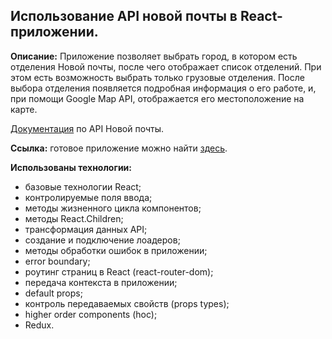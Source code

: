 ## Использование API новой почты в React-приложении.

**Описание:** Приложение позволяет выбрать город, в котором есть отделения Новой почты, после чего отображает список отделений. При этом есть возможность выбрать только грузовые отделения. После выбора отделения появляется подробная информация о его работе, и, при помощи Google Map API, отображается его местоположение на карте.

[Документация](https://devcenter.novaposhta.ua/) по API Новой почты.

**Ссылка:** готовое приложение можно найти [здесь](https://d00dde.github.io/React-new-post/).

**Использованы технологии:** 
+ базовые технологии React; 
+ контролируемые поля ввода;
+ методы жизненного цикла компонентов;
+ методы React.Children;
+ трансформация данных API;
+ создание и подключение лоадеров;
+ методы обработки ошибок в приложении;
+ error boundary;
+ роутинг страниц в React (react-router-dom);
+ передача контекста в приложении;
+ default props;
+ контроль передаваемых свойств (props types);
+ higher order components (hoc);
+ Redux.
